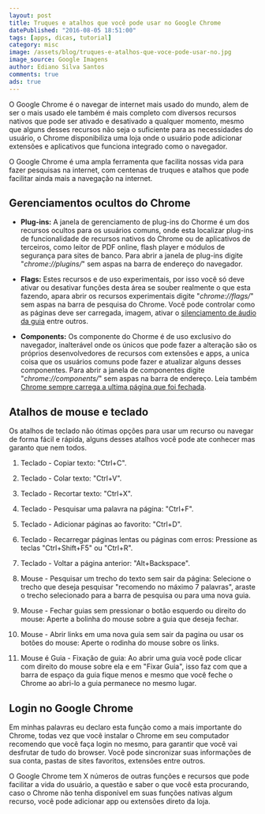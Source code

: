```yaml
---
layout: post
title: Truques e atalhos que você pode usar no Google Chrome
datePublished: "2016-08-05 18:51:00"
tags: [apps, dicas, tutorial]
category: misc
image: /assets/blog/truques-e-atalhos-que-voce-pode-usar-no.jpg
image_source: Google Imagens
author: Ediano Silva Santos
comments: true
ads: true
---
```


O Google Chrome é o navegar de internet mais usado do mundo, alem de ser o mais usado ele também é mais completo com diversos recursos nativos que pode ser ativado e desativado a qualquer momento, mesmo que alguns desses recursos não seja o suficiente para as necessidades do usuário, o Chrome disponibiliza uma loja onde o usuário pode adicionar extensões e aplicativos que funciona integrado como o navegador.

O Google Chrome é uma ampla ferramenta que facilita nossas vida para fazer pesquisas na internet, com centenas de truques e atalhos que pode facilitar ainda mais a navegação na internet.

## Gerenciamentos ocultos do Chrome
* **Plug-ins:** A janela de gerenciamento de plug-ins do Chorme é um dos recursos ocultos para os usuários comuns, onde esta localizar plug-ins de funcionalidade de recursos nativos do Chrome ou de aplicativos de terceiros, como leitor de PDF online, flash player e módulos de segurança para sites de banco. Para abrir a janela de plug-ins digite "*chrome://plugins/*" sem aspas na barra de endereço do navegador.

* **Flags:** Estes recursos e de uso experimentais, por isso você só deve ativar ou desativar funções desta área se souber realmente o que esta fazendo, apara abrir os recursos experimentais digite "*chrome://flags/*" sem aspas na barra de pesquisa do Chrome. Você pode controlar como as páginas deve ser carregada, imagem, ativar o <a href="http://www.insideblock.com/blog/deixe-uma-guia-sem-som-no-google-chrome.html" target="_blank">silenciamento de áudio da guia</a> entre outros.

* **Components:** Os componente do Chorme é de uso exclusivo do navegador, inalterável onde os únicos que pode fazer a alteração são os próprios desenvolvedores de recursos com extensões e apps, a unica coisa que os usuários comuns pode fazer e atualizar alguns desses componentes. Para abrir a janela de componentes digite "*chrome://components/*" sem aspas na barra de endereço. Leia também <a href="http://www.insideblock.com/blog/chrome-sempre-carrega-ultima-pagina-que.html" target="_blank">Chrome sempre carrega a ultima página que foi fechada</a>.

## Atalhos de mouse e teclado
Os atalhos de teclado não ótimas opções para usar um recurso ou navegar de forma fácil e rápida, alguns desses atalhos você pode ate conhecer mas garanto que nem todos.

1. Teclado - Copiar texto: "Ctrl+C".

2. Teclado - Colar texto: "Ctrl+V".

3. Teclado - Recortar texto: "Ctrl+X".

4. Teclado - Pesquisar uma palavra na página: "Ctrl+F".

5. Teclado - Adicionar páginas ao favorito: "Ctrl+D".

6. Teclado - Recarregar páginas lentas ou páginas com erros: Pressione as teclas "Ctrl+Shift+F5" ou "Ctrl+R".

7. Teclado - Voltar a página anterior: "Alt+Backspace".

8. Mouse - Pesquisar um trecho do texto sem sair da página: Selecione o trecho que deseja pesquisar "recomendo no máximo 7 palavras", araste o trecho selecionado para a barra de pesquisa ou para uma nova guia.

9. Mouse - Fechar guias sem pressionar o botão esquerdo ou direito do mouse: Aperte a bolinha do mouse sobre a guia que deseja fechar.

10. Mouse - Abrir links em uma nova guia sem sair da pagina ou usar os botões do mouse: Aperte o rodinha do mouse sobre os links.

11. Mouse é Guia - Fixação de guia: Ao abrir uma guia você pode clicar com direito do mouse sobre ela e em "Fixar Guia", isso faz com que a barra de espaço da guia fique menos e mesmo que você feche o Chrome ao abri-lo a guia permanece no mesmo lugar.

## Login no Google Chrome
Em minhas palavras eu declaro esta função como a mais importante do Chrome, todas vez que você instalar o Chrome em seu computador recomendo que você faça login no mesmo, para garantir que você vai desfrutar de tudo do browser. Você pode sincronizar suas informações de sua conta, pastas de sites favoritos, extensões entre outros.

O Google Chrome tem X números de outras funções e recursos que pode facilitar a vida do usuário, a questão e saber o que você esta procurando, caso o Chrome não tenha disponível em suas funções nativas algum recurso, você pode adicionar app ou extensões direto da loja.